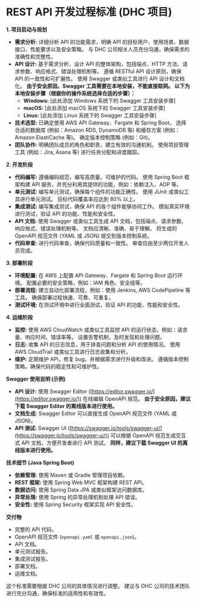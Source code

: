 # REST API 开发过程标准 (DHC 项目)

**1. 项目启动与规划**

*   **需求分析:** 详细分析 API 的功能需求，明确 API 的目标用户、使用场景、数据接口、性能要求以及安全策略。  与 DHC 公司相关人员充分沟通，确保需求的准确性和完整性。
*   **API 设计:**  基于需求分析，设计 API 的整体架构，包括端点、HTTP 方法、请求参数、响应格式、错误处理机制等。  遵循 RESTful API 设计原则，确保 API 的一致性和可扩展性。  使用 Swagger 或类似工具进行 API 设计和文档化。  **由于安全原因，Swagger 工具需要在本地安装，不能直接联网。  以下为本地安装步骤（根据你的操作系统选择合适的步骤）：**
    *   **Windows:**  [此处添加 Windows 系统下的 Swagger 工具安装步骤]
    *   **macOS:** [此处添加 macOS 系统下的 Swagger 工具安装步骤]
    *   **Linux:** [此处添加 Linux 系统下的 Swagger 工具安装步骤]
*   **技术选型:**  已确定使用 AWS API Gateway、Fargate 和 Spring Boot。  选择合适的数据库 (例如：Amazon RDS, DynamoDB 等) 和缓存方案 (例如：Amazon ElastiCache 等)。  确定版本控制策略 (例如：Git)。
*   **团队协作:**  明确团队成员的角色和职责，建立有效的沟通机制。  使用项目管理工具 (例如：Jira, Asana 等) 进行任务分配和进度跟踪。

**2. 开发阶段**

*   **代码编写:**  遵循编码规范，编写高质量、可维护的代码。  使用 Spring Boot 框架构建 API 服务，并充分利用其提供的功能，例如：依赖注入、AOP 等。
*   **单元测试:**  编写单元测试，确保每个组件的功能正确性。  使用 JUnit 或类似工具进行单元测试。  目标代码覆盖率应达到 80% 以上。
*   **集成测试:**  编写集成测试，确保 API 的各个组件能够协同工作。  模拟真实环境进行测试，验证 API 的功能、性能和安全性。
*   **API 文档:**  使用 Swagger 或类似工具生成 API 文档，包括端点、请求参数、响应格式、错误处理机制等。  文档应清晰、准确、易于理解。  将生成的 OpenAPI 规范文件 (YAML 或 JSON) 提交到版本控制系统。
*   **代码审查:**  进行代码审查，确保代码质量和一致性。  审查应由至少两位开发人员完成。

**3. 部署阶段**

*   **环境配置:**  在 AWS 上配置 API Gateway、Fargate 和 Spring Boot 运行环境。  配置必要的安全策略，例如：IAM 角色、安全组等。
*   **部署流程:**  建立自动化部署流程，例如：使用 Jenkins, AWS CodePipeline 等工具。  确保部署过程快速、可靠、可重复。
*   **测试环境:**  在测试环境中进行全面测试，验证 API 的功能、性能和安全性。

**4. 运维阶段**

*   **监控:**  使用 AWS CloudWatch 或类似工具监控 API 的运行状态，例如：请求量、响应时间、错误率等。  设置告警机制，及时发现和处理问题。
*   **日志:**  收集 API 的日志信息，用于排查问题和分析 API 的使用情况。  使用 AWS CloudTrail 或类似工具进行日志收集和分析。
*   **维护:**  定期维护 API，修复 bug，并根据需求进行升级和改进。  遵循版本控制策略，确保代码的稳定性和可维护性。


**Swagger 使用说明 (示例)**

*   **API 设计:** 使用 Swagger Editor ([https://editor.swagger.io/](https://editor.swagger.io/)) 在线编辑 OpenAPI 规范。  **由于安全原因，建议下载 Swagger Editor 的离线版本进行使用。**
*   **文档生成:**  Swagger Editor 可以直接生成 OpenAPI 规范文件 (YAML 或 JSON)。
*   **API 测试:**  Swagger UI ([https://swagger.io/tools/swagger-ui/](https://swagger.io/tools/swagger-ui/)) 可以根据 OpenAPI 规范生成交互式 API 文档，方便开发者进行 API 测试。  **同样，建议下载 Swagger UI 的离线版本进行使用。**


**技术细节 (Java Spring Boot)**

*   **依赖管理:** 使用 Maven 或 Gradle 管理项目依赖。
*   **REST 框架:** 使用 Spring Web MVC 框架构建 REST API。
*   **数据访问:** 使用 Spring Data JPA 或类似框架访问数据库。
*   **异常处理:** 使用 Spring 的异常处理机制处理 API 错误。
*   **安全性:** 使用 Spring Security 框架实现 API 安全性。


**交付物**

*   完整的 API 代码。
*   OpenAPI 规范文件 (`openapi.yaml` 或 `openapi.json`)。
*   API 文档。
*   单元测试报告。
*   集成测试报告。
*   部署文档。
*   运维文档。


这个标准需要根据 DHC 公司的具体情况进行调整。  建议与 DHC 公司的技术团队进行充分沟通，确保标准的适用性和有效性。